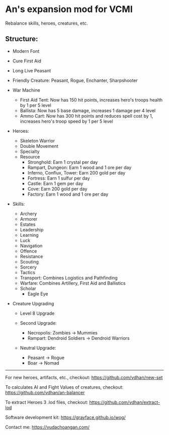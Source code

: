 # An's expansion mod for VCMI
Rebalance skills, heroes, creatures, etc.

## Structure:
- Modern Font
- Cure First Aid
- Long Live Peasant
- Friendly Creature: Peasant, Rogue, Enchanter, Sharpshooter
- War Machine
  - First Aid Tent: Now has 150 hit points, increases hero's troops health by 1 per 5 level
  - Ballista: Now has 5 base damage, increases 1 damage per 4 level
  - Ammo Cart: Now has 300 hit points and reduces spell cost by 1, increases hero's troop speed by 1 per 5 level

- Heroes:
  - Skeleton Warrior
  - Double Movement
  - Specialty
  - Resource
    - Stronghold: Earn 1 crystal per day
    - Rampart, Dungeon: Earn 1 wood and 1 ore per day
    - Inferno, Conflux, Tower: Earn 200 gold per day
    - Fortress: Earn 1 sulfur per day
    - Castle: Earn 1 gem per day
    - Cove: Earn 200 gold per day
    - Factory: Earn 1 wood and 1 ore per day

- Skills:
  - Archery
  - Armorer
  - Estates
  - Leadership
  - Learning
  - Luck
  - Navigation
  - Offence
  - Resistance
  - Scouting
  - Sorcery
  - Tactics
  - Transport: Combines Logistics and Pathfinding
  - Warfare: Combines Artillery, First Aid and Ballistics
  - Scholar
    - Eagle Eye

- Creature Upgrading
  - Level 8 Upgrade
  - Second Upgrade:
    - Necropolis: Zombies -> Mummies
    - Rampart: Dendroid Soldiers -> Dendroid Warriors

  - Neutral Upgrade:
    - Peasant -> Rogue
    - Boar -> Nomad

---

For new heroes, artifacts, etc., checkout: https://github.com/vdhan/new-set

To calculates AI and Fight Values of creatures, checkout: https://github.com/vdhan/an-balancer

To extract Heroes 3 .lod files, checkout: https://github.com/vdhan/extract-lod

Software development kit: https://grayface.github.io/wog/

Contact me: https://vudachoangan.com/